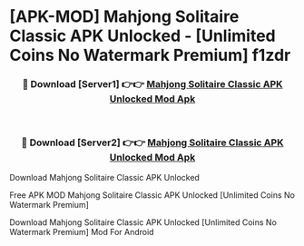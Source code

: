 # [APK-MOD] Mahjong Solitaire  Classic APK Unlocked - [Unlimited Coins No Watermark Premium] f1zdr



<div align="center">
<h3>🔴 Download [Server1] 👉👉 <a href="https://momento.my/?title=Mahjong_Solitaire__Classic_APK_Unlocked">Mahjong Solitaire  Classic APK Unlocked Mod Apk</a></h3><br>

<h3>🔴 Download [Server2] 👉👉 <a href="https://momento.my/?title=Mahjong_Solitaire__Classic_APK_Unlocked">Mahjong Solitaire  Classic APK Unlocked Mod Apk</a></h3>
</div>



Download Mahjong Solitaire  Classic APK Unlocked 

Free APK MOD Mahjong Solitaire  Classic APK Unlocked [Unlimited Coins No Watermark Premium]

Download Mahjong Solitaire  Classic APK Unlocked [Unlimited Coins No Watermark Premium] Mod For Android
